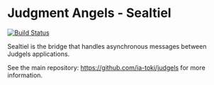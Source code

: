 # Judgment Angels - Sealtiel

[![Build Status](https://travis-ci.org/ia-toki/judgels-sealtiel.svg?branch=master)](https://travis-ci.org/ia-toki/judgels-sealtiel)

Sealtiel is the bridge that handles asynchronous messages between Judgels applications.

See the main repository: https://github.com/ia-toki/judgels for more information.

